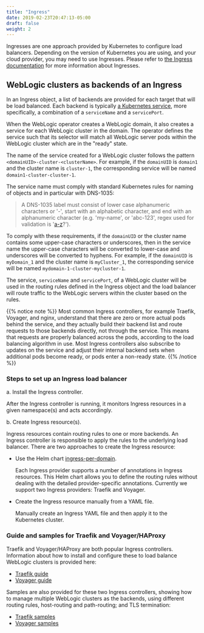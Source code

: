 ```yaml
---
title: "Ingress"
date: 2019-02-23T20:47:13-05:00
draft: false
weight: 2
---
```


Ingresses are one approach provided by Kubernetes to configure load balancers.
Depending on the version of Kubernetes you are using, and your cloud provider, you may need to use Ingresses.
Please refer to [the Ingress documentation](https://kubernetes.io/docs/concepts/services-networking/ingress/)
for more information about Ingresses.  

## WebLogic clusters as backends of an Ingress

In an Ingress object, a list of backends are provided for each target that will be load balanced.  Each backend is typically
[a Kubernetes service](https://kubernetes.io/docs/concepts/services-networking/service/), more specifically, a combination of a `serviceName` and a `servicePort`.

When the WebLogic operator creates a WebLogic domain, it also creates a service for each WebLogic cluster in the domain.
The operator defines the service such that its selector will match all WebLogic server pods within the WebLogic cluster
which are in the "ready" state.

The name of the service created for a WebLogic cluster follows the pattern `<domainUID>-cluster-<clusterName>`.
For example, if the `domainUID` is `domain1` and the cluster name is `cluster-1`, the corresponding service
will be named `domain1-cluster-cluster-1`.

The service name must comply with standard Kubernetes rules for naming of objects and in particular with DNS-1035:
> A DNS-1035 label must consist of lower case alphanumeric characters or '-', start with an alphabetic character, and end with an alphanumeric character (e.g. 'my-name',  or 'abc-123', regex used for validation is '[a-z]([-a-z0-9]*[a-z0-9])?').

To comply with these requirements, if the `domainUID` or the cluster name contains some upper-case characters or underscores, then
in the service name the upper-case characters will be converted to lower-case and underscores will be converted to hyphens.
For example, if the `domainUID` is `myDomain_1` and the cluster name is `myCluster_1`, the corresponding service will be named
`mydomain-1-cluster-mycluster-1`.

The service, `serviceName` and `servicePort`, of a WebLogic cluster will be used in the routing rules defined in the Ingress
object and the load balancer will route traffic to the WebLogic servers within the cluster based on the rules.

{{% notice note %}}
Most common Ingress controllers, for example Traefik, Voyager, and nginx,
understand that there are zero or more actual pods behind the service, and they actually
build their backend list and route requests to those backends directly, not through the service.  This means that
requests are properly balanced across the pods, according to the load balancing algorithm
in use.  Most Ingress controllers also
subscribe to updates on the service and adjust their internal backend sets when
additional pods become ready, or pods enter a non-ready state.
{{% /notice %}}

### Steps to set up an Ingress load balancer

a. Install the Ingress controller.

   After the Ingress controller is running, it monitors Ingress resources in a given namespace(s) and acts accordingly.

b. Create Ingress resource(s).

   Ingress resources contain routing rules to one or more backends. An Ingress controller is responsible to apply the rules to the underlying load balancer.
   There are two approaches to create the Ingress resource:

   * Use the Helm chart [ingress-per-domain](../kubernetes/samples/charts/ingress-per-domain).  

     Each Ingress provider supports a number of annotations in Ingress resources. This Helm chart allows you to define the routing rules without dealing with the detailed provider-specific annotations. Currently we support two Ingress providers: Traefik and Voyager.

   * Create the Ingress resource manually from a YAML file.  

     Manually create an Ingress YAML file and then apply it to the Kubernetes cluster.

### Guide and samples for Traefik and Voyager/HAProxy
Traefik and Voyager/HAProxy are both popular Ingress controllers.
Information about how to install and configure these to load balance WebLogic clusters is provided here:

 - [Traefik guide](../kubernetes/samples/charts/traefik/README.md)
 - [Voyager guide](../kubernetes/samples/charts/voyager/README.md)

Samples are also provided for these two Ingress controllers, showing how to manage multiple WebLogic clusters as the backends, using different routing rules, host-routing and path-routing; and TLS termination:

- [Traefik samples](../kubernetes/samples/charts/traefik/samples)
- [Voyager samples](../kubernetes/samples/charts/voyager/samples)
